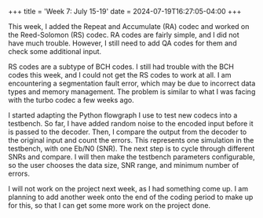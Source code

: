 +++
title = 'Week 7: July 15-19'
date = 2024-07-19T16:27:05-04:00
+++

This week, I added the Repeat and Accumulate (RA) codec and worked on the Reed-Solomon (RS) codec. RA codes are fairly simple, and I did not have much trouble. However, I still need to add QA codes for them and check some additional input.

RS codes are a subtype of BCH codes. I still had trouble with the BCH codes this week, and I could not get the RS codes to work at all. I am encountering a segmentation fault error, which may be due to incorrect data types and memory management. The problem is similar to what I was facing with the turbo codec a few weeks ago.

I started adapting the Python flowgraph I use to test new codecs into a testbench. So far, I have added random noise to the encoded input before it is passed to the decoder. Then, I compare the output from the decoder to the original input and count the errors. This represents one simulation in the testbench, with one Eb/N0 (SNR). The next step is to cycle through different SNRs and compare. I will then make the testbench parameters configurable, so the user chooses the data size, SNR range, and minimum number of errors.

I will not work on the project next week, as I had something come up. I am planning to add another week onto the end of the coding period to make up for this, so that I can get some more work on the project done.